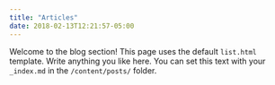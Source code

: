 ```yaml
---
title: "Articles"
date: 2018-02-13T12:21:57-05:00
---
```


Welcome to the blog section! This page uses the default `list.html` template. Write anything you like here. You can set this text with your `_index.md` in the `/content/posts/` folder.
